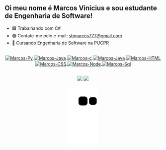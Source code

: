 ## Oi meu nome é Marcos Vinicius e sou estudante de Engenharia de Software!

- 🟪 Trabalhando com C#
- 🟣 Contate-me pelo e-mail: sbmarcos777@gmail.com
- 📓 Cursando Engenharia de Software na PUCPR

<div align="center">
  <a href="https://github.com/Marcola20">
</div>
  
<div align ="center" style="display: inline_block"><br>
  <img align="center" alt="Marcos-Py" height="30" src="https://img.shields.io/badge/Python-3776AB?style=for-the-badge&logo=python&logoColor=white">
  <img align="center" alt="Marcos-Java" height="30" src="https://img.shields.io/badge/Java-ED8B00?style=for-the-badge&logo=java&logoColor=white">
  <img align="center" alt="Marcos-c" height="30" src="https://img.shields.io/badge/C%23-239120?style=for-the-badge&logo=c-sharp&logoColor=white">
  <img align="center" alt="Marcos-Java" height="30" src="https://img.shields.io/badge/Java-ED8B00?style=for-the-badge&logo=java&logoColor=white">
  <img align="center" alt="Marcos-HTML" height="30" src="https://img.shields.io/badge/HTML5-E34F26?style=for-the-badge&logo=html5&logoColor=white">
  <img align="center" alt="Marcos-CSS" height="30" src="https://img.shields.io/badge/CSS3-1572B6?style=for-the-badge&logo=css3&logoColor=white">
  <img align="center" alt="Marcos-Node" height="30" src="https://img.shields.io/badge/Node.js-43853D?style=for-the-badge&logo=node.js&logoColor=white">
  <img align="center" alt="Marcos-Sql" height="30" src="https://img.shields.io/badge/MySQL-00000F?style=for-the-badge&logo=mysql&logoColor=white">
</div>

##
  
<div align="center"> 
  <a href="https://www.instagram.com/20marcola/" target="_blank"><img src="https://img.shields.io/badge/-Instagram-%23E4405F?style=for-the-badge&logo=instagram&logoColor=white" target="_blank"></a>
  <a href="https://www.linkedin.com/in/marcosv20/" target="_blank"><img src="https://img.shields.io/badge/-LinkedIn-%230077B5?style=for-the-badge&logo=linkedin&logoColor=white" target="_blank"></a> 

  ![Snake animation](https://github.com/Marcola20/Marcola20/blob/output/github-contribution-grid-snake.svg)
